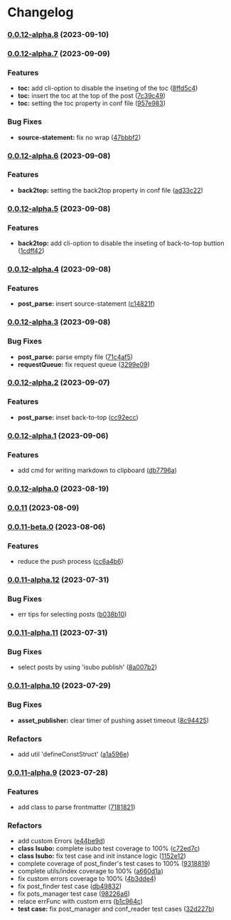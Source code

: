 # Changelog
### [0.0.12-alpha.8](https://github.com/isaaxite/deploy-posts-to-github-issue/compare/v0.0.12-alpha.7...v0.0.12-alpha.8) (2023-09-10)

### [0.0.12-alpha.7](https://github.com/isaaxite/deploy-posts-to-github-issue/compare/v0.0.12-alpha.6...v0.0.12-alpha.7) (2023-09-09)


### Features

* **toc:** add cli-option to disable the inseting of the toc ([8ffd5c4](https://github.com/isaaxite/deploy-posts-to-github-issue/commit/8ffd5c4b4ca9a9f9b2f4b9bb20e46c3945387ef2))
* **toc:** insert the toc at the top of the post ([7c39c49](https://github.com/isaaxite/deploy-posts-to-github-issue/commit/7c39c4974a91b3a393e961bdaddbf353a74ed592))
* **toc:** setting the toc property in conf file ([957e983](https://github.com/isaaxite/deploy-posts-to-github-issue/commit/957e983931a7f402bc3962d5a71cae9c1560458d))


### Bug Fixes

* **source-statement:** fix no wrap ([47bbbf2](https://github.com/isaaxite/deploy-posts-to-github-issue/commit/47bbbf272143fed1a5aca030753bb55b1344c071))

### [0.0.12-alpha.6](https://github.com/isaaxite/deploy-posts-to-github-issue/compare/v0.0.12-alpha.5...v0.0.12-alpha.6) (2023-09-08)


### Features

* **back2top:** setting the back2top property in conf file ([ad33c22](https://github.com/isaaxite/deploy-posts-to-github-issue/commit/ad33c22c3e757d07a19150039679dbd4abd1a7b0))

### [0.0.12-alpha.5](https://github.com/isaaxite/deploy-posts-to-github-issue/compare/v0.0.12-alpha.4...v0.0.12-alpha.5) (2023-09-08)


### Features

* **back2top:** add cli-option to disable the inseting of back-to-top buttion ([1cdff42](https://github.com/isaaxite/deploy-posts-to-github-issue/commit/1cdff42f846bd8ac491b17327da9a2227b4451e3))

### [0.0.12-alpha.4](https://github.com/isaaxite/deploy-posts-to-github-issue/compare/v0.0.12-alpha.3...v0.0.12-alpha.4) (2023-09-08)


### Features

* **post_parse:** insert source-statement ([c14821f](https://github.com/isaaxite/deploy-posts-to-github-issue/commit/c14821f8e182ba757e4b2e214c0c2c02e2b55fc7))

### [0.0.12-alpha.3](https://github.com/isaaxite/deploy-posts-to-github-issue/compare/v0.0.12-alpha.2...v0.0.12-alpha.3) (2023-09-08)


### Bug Fixes

* **post_parse:** parse empty file ([71c4af5](https://github.com/isaaxite/deploy-posts-to-github-issue/commit/71c4af5c357cb94e9b90f805f7be7f4b46013e52))
* **requestQueue:** fix request queue ([3299e09](https://github.com/isaaxite/deploy-posts-to-github-issue/commit/3299e097142343160ced4b5d50dc40cdff8f011f))

### [0.0.12-alpha.2](https://github.com/isaaxite/deploy-posts-to-github-issue/compare/v0.0.12-alpha.1...v0.0.12-alpha.2) (2023-09-07)


### Features

* **post_parse:** inset back-to-top ([cc92ecc](https://github.com/isaaxite/deploy-posts-to-github-issue/commit/cc92eccb3d288aa5d8723f16bb7281aa3be814df))

### [0.0.12-alpha.1](https://github.com/isaaxite/deploy-posts-to-github-issue/compare/v0.0.12-alpha.0...v0.0.12-alpha.1) (2023-09-06)


### Features

* add cmd for writing markdown to clipboard ([db7796a](https://github.com/isaaxite/deploy-posts-to-github-issue/commit/db7796af7e819947282099800caf1f4853275c12))

### [0.0.12-alpha.0](https://github.com/isaaxite/deploy-posts-to-github-issue/compare/v0.0.11...v0.0.12-alpha.0) (2023-08-19)

### [0.0.11](https://github.com/isaaxite/deploy-posts-to-github-issue/compare/v0.0.11-beta.0...v0.0.11) (2023-08-09)

### [0.0.11-beta.0](https://github.com/isaaxite/deploy-posts-to-github-issue/compare/v0.0.11-alpha.12...v0.0.11-beta.0) (2023-08-06)


### Features

* reduce the push process ([cc6a4b6](https://github.com/isaaxite/deploy-posts-to-github-issue/commit/cc6a4b669705505b569337b1e4db1cf88c092095))

### [0.0.11-alpha.12](https://github.com/isaaxite/deploy-posts-to-github-issue/compare/v0.0.11-alpha.11...v0.0.11-alpha.12) (2023-07-31)


### Bug Fixes

* err tips for selecting posts ([b038b10](https://github.com/isaaxite/deploy-posts-to-github-issue/commit/b038b1031fa8f7e8b2a373af62758ad11c34daf0))

### [0.0.11-alpha.11](https://github.com/isaaxite/deploy-posts-to-github-issue/compare/v0.0.11-alpha.10...v0.0.11-alpha.11) (2023-07-31)


### Bug Fixes

* select posts by using 'isubo publish' ([8a007b2](https://github.com/isaaxite/deploy-posts-to-github-issue/commit/8a007b20e3432045f14666bb10f16c505764f3e6))

### [0.0.11-alpha.10](https://github.com/isaaxite/deploy-posts-to-github-issue/compare/v0.0.11-alpha.9...v0.0.11-alpha.10) (2023-07-29)


### Bug Fixes

* **asset_publisher:** clear timer of pushing asset timeout ([8c94425](https://github.com/isaaxite/deploy-posts-to-github-issue/commit/8c94425d628d134c1ca15b035df40e75b1fc07fb))


### Refactors

* add util 'defineConstStruct' ([a1a596e](https://github.com/isaaxite/deploy-posts-to-github-issue/commit/a1a596ece994f4d1ead544e5bb9685b54245910b))

### [0.0.11-alpha.9](https://github.com/isaaxite/deploy-posts-to-github-issue/compare/v0.0.11-alpha.5...v0.0.11-alpha.9) (2023-07-28)


### Features

* add class to parse frontmatter ([7181821](https://github.com/isaaxite/deploy-posts-to-github-issue/commit/7181821917b01f42df10f47d2d86c770c38add70))


### Refactors

* add custom Errors ([e44be9d](https://github.com/isaaxite/deploy-posts-to-github-issue/commit/e44be9dc68ca095af98c50a840f35cc75a362d45))
* **class Isubo:** complete isubo test coverage to 100% ([c72ed7c](https://github.com/isaaxite/deploy-posts-to-github-issue/commit/c72ed7c67aee67e7441a6dbd79278abd9de99cd1))
* **class Isubo:** fix test case and init instance logic ([1152e12](https://github.com/isaaxite/deploy-posts-to-github-issue/commit/1152e12f6f5b1fc9367fee9e8c3976ce4201a2c9))
* complete coverage of post_finder's test cases to 100% ([9318819](https://github.com/isaaxite/deploy-posts-to-github-issue/commit/93188191c6c7b2668e935f186006ae0fd6224a12))
* complete utils/index coverage to 100% ([a660d1a](https://github.com/isaaxite/deploy-posts-to-github-issue/commit/a660d1ab591e8f9cebdffb814359aa74ea42aa5a))
* fix custom errors coverage to 100% ([4b3dde4](https://github.com/isaaxite/deploy-posts-to-github-issue/commit/4b3dde4ebcef86097a279f2929f7f4c759cb3a1c))
* fix post_finder test case ([db49832](https://github.com/isaaxite/deploy-posts-to-github-issue/commit/db49832af22fbfbe6a3dc989ba2f5170a805d125))
* fix pots_manager test case ([98226a6](https://github.com/isaaxite/deploy-posts-to-github-issue/commit/98226a6fe6e68113b7571e606b54fb9330ea5fa9))
* relace errFunc with custom errs ([b1c964c](https://github.com/isaaxite/deploy-posts-to-github-issue/commit/b1c964cbc5c2d5d05922153f091f139d7ea75f3b))
* **test case:** fix post_manager and conf_reader test cases ([32d227b](https://github.com/isaaxite/deploy-posts-to-github-issue/commit/32d227b33e405ec3e29a34c385b7ded50551ecaa))
